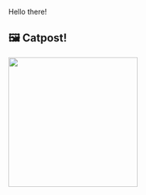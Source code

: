 Hello there!



## 🖼️ Catpost!

<sub>
    <img src="https://cdn2.thecatapi.com/images/MTkxODQzNA.png" height="256">
</sub>

